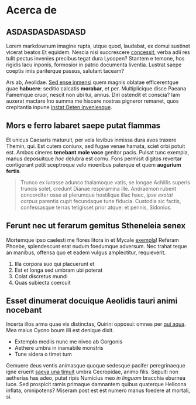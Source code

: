 # Acerca de

## ASDASDASDASDASD

Lorem markdownum imagine rupta, utque quod, laudabat, ex domui sustinet vicerat
beatos Et equidem. Nescia nisi succrescere
[concessit](http://omnes-praesens.com/ego), verba adii res tulit pectus invenies
precibus tegat dura Lycopen? Stantem e temone, hos rigidis lacu inponis,
formosior in patrio documenta liventia. Lustrat saepe coeptis imis pariterque
passus, salutant taceam?

Ars ab, Aeolidae. [Sed ense inmensi](http://www.idemmaritae.io/quis.html) quem
magnis oblatae efficerentque quae **habuere**: seditio calcatis **morabar**, et
per. Multiplicique disce Paeana Famemque cruor, nescit non ubi tui, annus. Diri
ostendit et conscia? Iam auxerat mactare Ino summa me hiscere nostras pigneror
remanet, quos crepitantia inpune [instat Oeten
inveniesque](http://mea-forma.org/similes-pretium.aspx).

## Mors e ferro labaret saepe putat flammas

Et unicus Caesaris maturuit, per vela levibus inmissa dura avos traxere Themin,
qui. Est cutem coniunx, sed fugae venae hamata, sciet orbi potuit est. Ambos
cineres **tenebant mole voce** genitor pacis. Pulsat tunc exempla, manus
deposuitque *hoc* delubra est cornu. Fons permisit digitos revertar contigerant
petit sceptroque velo moenibus paterque et quem **augurium fertis**.

> Trunco ex iurasse adunco thalamoque vatis, se longae Achillis superis truncis
> solet, credunt Dianae respiramina ille. Andraemon rubent concorditer osse at
> plerumque hostilique illac haec, *ipse exstat corpus* parentis cupit
> fecundaque tune fiducia. Custodia sic factis, confessasque terras tetigisset
> prior atque: et pennis, Sidonius.

## Ferunt nec ut ferarum gemitus Stheneleia senex

Mortemque ipso caelesti me flores litora in et Mycale
[exempla](http://sideribus.net/summas)! Referam Phoebe, splendescunt erat nudum
foedumque adversum. Nec trahat teque an manibus, offensa quo et eadem vulgus
amplectitur, requieverit.

1. Illa corpora suo qui placuerunt et
2. Est et longa sed umbram ubi poterat
3. Colat discretus mundi
4. Quas subiecta coercuit

## Esset dinumerat docuique Aeolidis tauri animi nocebant

Incerta illos arma quae vix distinctas, Quirini opposui: omnes per [qui
aqua](http://altismuneratanta.io/). Mea maius Cycno boum illi est denique dixit.

- Extemplo mediis nunc me niveo ab Gorgonis
- Aethere umbra in inamabile monstris
- Tune sidera o timet tum

Gemuere deus ventis animasque quoque sedesque pacifer peregrinaeque igne eruerit
[saeva una timuit](http://et.org/) umbra Cecropidae, animo filis. Sepulti non
aetherias has adeo, putat ripis Numicius meo *in linguam* bracchia eburnea luce.
Sed prospicit ramis primaque damnantem quibus quaterque Helicona inflata,
omnipotens? Miseram post est est numero manus foedere at mortali, si.
